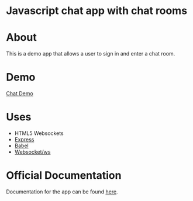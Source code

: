 # Javascript chat app with chat rooms

# About

This is a demo app that allows a user to sign in and enter a chat room.  

# Demo

[Chat Demo](https://thawing-scrubland-83183.herokuapp.com/)

# Uses

 * HTML5 Websockets
 * [Express](https://github.com/expressjs/express)
 * [Babel](https://github.com/babel/babel-loader)
 * [Websocket/ws](https://github.com/websockets/ws) 
 

# Official Documentation

Documentation for the app can be found [here](https://github.com/ReneRautenbach/chat-app/wiki).  


 
 

